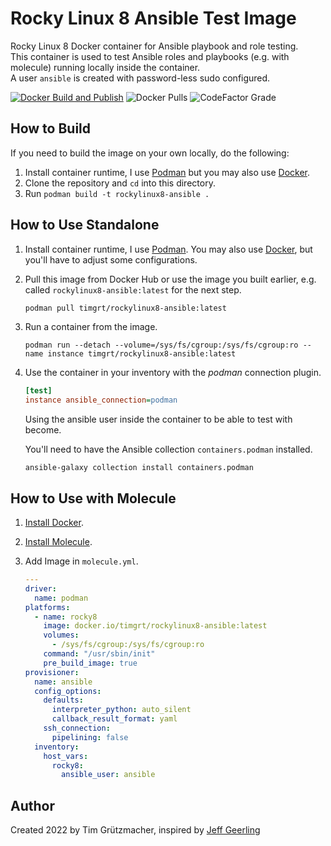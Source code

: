 # Rocky Linux 8 Ansible Test Image

Rocky Linux 8 Docker container for Ansible playbook and role testing.  
This container is used to test Ansible roles and playbooks (e.g. with molecule) running locally inside the container.  
A user `ansible` is created with password-less sudo configured.

[![Docker Build and Publish](https://github.com/TimGrt/docker-rockylinux8-ansible/actions/workflows/ci.yml/badge.svg)](https://github.com/TimGrt/docker-rockylinux8-ansible/actions/workflows/ci.yml) ![Docker Pulls](https://img.shields.io/docker/pulls/timgrt/rockylinux8-ansible) ![CodeFactor Grade](https://img.shields.io/codefactor/grade/github/timgrt/docker-rockylinux8-ansible/main)

## How to Build

If you need to build the image on your own locally, do the following:

1. Install container runtime, I use [Podman](https://podman.io/docs/installation) but you may also use [Docker](https://docs.docker.com/engine/installation/).
2. Clone the repository and `cd` into this directory.
3. Run `podman build -t rockylinux8-ansible .`

## How to Use Standalone

1. Install container runtime, I use [Podman](https://podman.io/docs/installation). You may also use [Docker](https://docs.docker.com/engine/installation/), but you'll have to adjust some configurations.
2. Pull this image from Docker Hub or use the image you built earlier, e.g. called `rockylinux8-ansible:latest` for the next step.

    ```bash
    podman pull timgrt/rockylinux8-ansible:latest
    ```

3. Run a container from the image.

    ```console
    podman run --detach --volume=/sys/fs/cgroup:/sys/fs/cgroup:ro --name instance timgrt/rockylinux8-ansible:latest
    ```

4. Use the container in your inventory with the *podman* connection plugin.

    ```ini
    [test]
    instance ansible_connection=podman
    ```

    Using the ansible user inside the container to be able to test with become.

    You'll need to have the Ansible collection `containers.podman` installed.

    ```console
    ansible-galaxy collection install containers.podman
    ```

## How to Use with Molecule

1. [Install Docker](https://docs.docker.com/engine/installation/).
2. [Install Molecule](https://ansible.readthedocs.io/projects/molecule/installation/).
3. Add Image in `molecule.yml`.

    ```yaml
    ---
    driver:
      name: podman
    platforms:
      - name: rocky8
        image: docker.io/timgrt/rockylinux8-ansible:latest
        volumes:
          - /sys/fs/cgroup:/sys/fs/cgroup:ro
        command: "/usr/sbin/init"
        pre_build_image: true
    provisioner:
      name: ansible
      config_options:
        defaults:
          interpreter_python: auto_silent
          callback_result_format: yaml
        ssh_connection:
          pipelining: false
      inventory:
        host_vars:
          rocky8:
            ansible_user: ansible
    ```

## Author

Created 2022 by Tim Grützmacher, inspired by [Jeff Geerling](https://www.jeffgeerling.com/)
